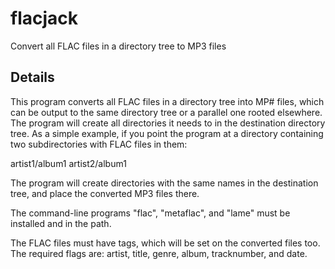 # flacjack
Convert all FLAC files in a directory tree to MP3 files

## Details
This program converts all FLAC files in a directory tree into MP# files, which
can be output to the same directory tree or a parallel one rooted elsewhere. The
program will create all directories it needs to in the destination directory
tree. As a simple example, if you point the program at a directory containing
two subdirectories with FLAC files in them:

artist1/album1
artist2/album1

The program will create directories with the same names in the destination tree,
and place the converted MP3 files there.

The command-line programs "flac", "metaflac", and "lame" must be installed and
in the path.

The FLAC files must have tags, which will be set on the converted files too. The
required flags are: artist, title, genre, album, tracknumber, and date. 
